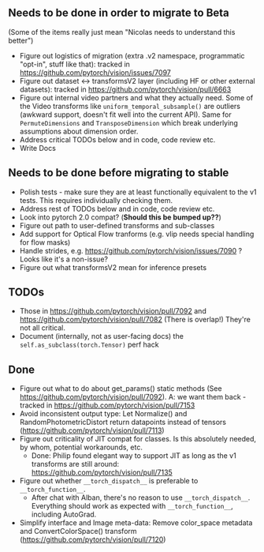 Needs to be done in order to migrate to Beta
--------------------------------------------

(Some of the items really just mean "Nicolas needs to understand this better")

* Figure out logistics of migration (extra .v2 namespace, programmatic "opt-in",
  stuff like that): tracked in https://github.com/pytorch/vision/issues/7097
* Figure out dataset <-> transformsV2 layer (including HF or other external
  datasets): tracked in https://github.com/pytorch/vision/pull/6663
* Figure out internal video partners and what they actually need. Some of the
  Video transforms like `uniform_temporal_subsample()` are outliers (awkward
  support, doesn't fit well into the current API). Same for `PermuteDimensions`
  and `TransposeDimension` which break underlying assumptions about dimension
  order.
* Address critical TODOs below and in code, code review etc.
* Write Docs

Needs to be done before migrating to stable
-------------------------------------------

* Polish tests - make sure they are at least functionally equivalent to the v1
  tests. This requires individually checking them.
* Address rest of TODOs below and in code, code review etc.
* Look into pytorch 2.0 compat? (**Should this be bumped up??**)
* Figure out path to user-defined transforms and sub-classes 
* Add support for Optical Flow tranforms (e.g. vlip needs special handling for
  flow masks)
* Handle strides, e.g. https://github.com/pytorch/vision/issues/7090 ? Looks like it's a non-issue?
* Figure out what transformsV2 mean for inference presets


TODOs
-----

- Those in https://github.com/pytorch/vision/pull/7092 and
  https://github.com/pytorch/vision/pull/7082 (There is overlap!)
  They're not all critical.
- Document (internally, not as user-facing docs) the `self.as_subclass(torch.Tensor)` perf hack 

Done
----

* Figure out what to do about get_params() static methods (See https://github.com/pytorch/vision/pull/7092).
  A: we want them back - tracked in https://github.com/pytorch/vision/pull/7153
* Avoid inconsistent output type: Let Normalize() and RandomPhotometricDistort
  return datapoints instead of tensors
  (https://github.com/pytorch/vision/pull/7113)
* Figure out criticality of JIT compat for classes. Is this absolutely needed,
  by whom, potential workarounds, etc.
  * Done: Philip found elegant way to support JIT as long as the v1 transforms
    are still around: https://github.com/pytorch/vision/pull/7135
* Figure out whether `__torch_dispatch__` is preferable to `__torch_function__`.
  * After chat with Alban, there's no reason to use `__torch_dispatch__`.
    Everything should work as expected with `__torch_function__`, including
    AutoGrad.
* Simplify interface and Image meta-data: Remove color_space metadata and
  ConvertColorSpace() transform (https://github.com/pytorch/vision/pull/7120)